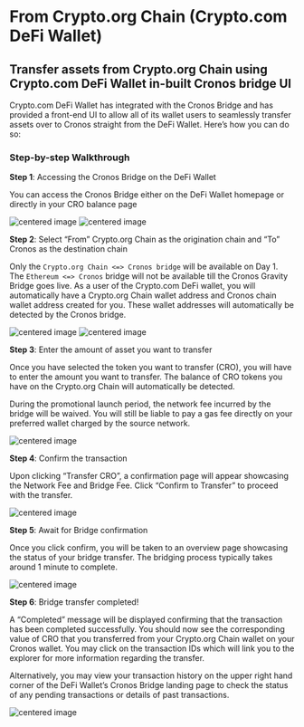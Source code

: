 # From Crypto.org Chain (Crypto.com DeFi Wallet)

## Transfer assets from Crypto.org Chain using Crypto.com DeFi Wallet in-built Cronos bridge UI

Crypto.com DeFi Wallet has integrated with the Cronos Bridge and has provided a front-end UI to allow all of its wallet users to seamlessly transfer assets over to Cronos straight from the DeFi Wallet. Here’s how you can do so:

### Step-by-step Walkthrough

**Step 1**: Accessing the Cronos Bridge on the DeFi Wallet

You can access the Cronos Bridge either on the DeFi Wallet homepage or directly in your CRO balance page

![centered image](../.gitbook/assets/defiwallet1-1.png) ![centered image](../.gitbook/assets/defiwallet1-2.png)

**Step 2**: Select “From” Crypto.org Chain as the origination chain and “To” Cronos as the destination chain

Only the `Crypto.org Chain <=> Cronos bridge` will be available on Day 1. The `Ethereum <=> Cronos` bridge will not be available till the Cronos Gravity Bridge goes live. As a user of the Crypto.com DeFi wallet, you will automatically have a Crypto.org Chain wallet address and Cronos chain wallet address created for you. These wallet addresses will automatically be detected by the Cronos bridge.

![centered image](../.gitbook/assets/defiwallet2-1.png) ![centered image](../.gitbook/assets/defiwallet2-2.png)

**Step 3**: Enter the amount of asset you want to transfer

Once you have selected the token you want to transfer (CRO), you will have to enter the amount you want to transfer. The balance of CRO tokens you have on the Crypto.org Chain will automatically be detected.

During the promotional launch period, the network fee incurred by the bridge will be waived. You will still be liable to pay a gas fee directly on your preferred wallet charged by the source network.

![centered image](../.gitbook/assets/defiwallet3.png)

**Step 4**: Confirm the transaction

Upon clicking “Transfer CRO”, a confirmation page will appear showcasing the Network Fee and Bridge Fee. Click “Confirm to Transfer” to proceed with the transfer.

![centered image](../.gitbook/assets/defiwallet4.png)

**Step 5**: Await for Bridge confirmation

Once you click confirm, you will be taken to an overview page showcasing the status of your bridge transfer. The bridging process typically takes around 1 minute to complete.

![centered image](../.gitbook/assets/defiwallet5.png)

**Step 6**: Bridge transfer completed!

A “Completed” message will be displayed confirming that the transaction has been completed successfully. You should now see the corresponding value of CRO that you transferred from your Crypto.org Chain wallet on your Cronos wallet. You may click on the transaction IDs which will link you to the explorer for more information regarding the transfer.

Alternatively, you may view your transaction history on the upper right hand corner of the DeFi Wallet’s Cronos Bridge landing page to check the status of any pending transactions or details of past transactions.

![centered image](../.gitbook/assets/defiwallet6.png)
